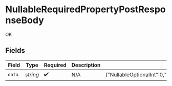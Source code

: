 # NullableRequiredPropertyPostResponseBody

OK


## Fields

| Field                                                                                                             | Type                                                                                                              | Required                                                                                                          | Description                                                                                                       | Example                                                                                                           |
| ----------------------------------------------------------------------------------------------------------------- | ----------------------------------------------------------------------------------------------------------------- | ----------------------------------------------------------------------------------------------------------------- | ----------------------------------------------------------------------------------------------------------------- | ----------------------------------------------------------------------------------------------------------------- |
| `data`                                                                                                            | *string*                                                                                                          | :heavy_check_mark:                                                                                                | N/A                                                                                                               | {"NullableOptionalInt":0,"NullableRequiredArray":null,"NullableRequiredEnum":"second","NullableRequiredInt":null} |